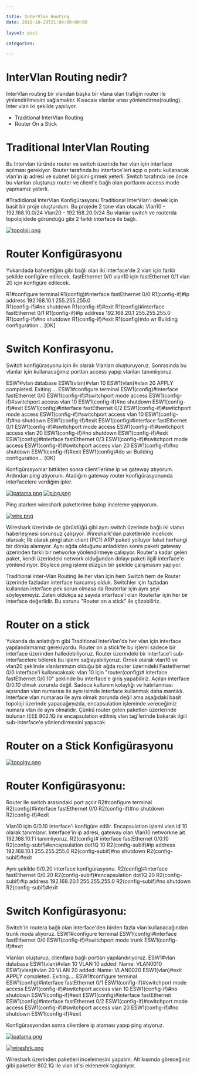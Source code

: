 ```yaml
---

title: InterVlan Routing 
date: 2019-10-20T21:04:00+00:00

layout: post

categories:

---
```



# InterVlan Routing  nedir? 

InterVlan routing bir vlandan başka bir vlana olan trafiğin router ile yinlendirilmesini sağlamaktır. Kısacası vlanlar arası yönlendirme(routing).
Inter vlan iki şekilde yapılıyor. 
- Traditional InterVlan Routing
- Router On a Stick

# Traditional InterVlan Routing

Bu Intervlan türünde router ve switch üzerinde her vlan için interface açılması gerekiyor.
Router tarafında bu interface'leri açıp o portu kullanacak vlan'ın ip adresi ve subnet bilgisini girmek yeterli.
Switch tarafında ise önce bu vlanları oluşturup router ve client'e bağlı olan portlarını access mode yapmamız yeterli.

#Tradidional InterVlan Konfigürasyonu
Traditional InterVlan'ı denek için basit bir proje oluşturdum.
Bu projede 2 tane vlan olacak:
Vlan10 - 192.168.10.0/24
Vlan20 - 192.168.20.0/24
Bu vlanlar switch ve routerda topolojidede göründüğü gibi 2 farklı interface ile bağlı.

[![topoloji.png](https://i.postimg.cc/CL27G2Qr/topoloji.png)](https://postimg.cc/hf9Vg2gV)

# Router Konfigürasyonu

Yukarıdada bahsettiğim gibi bağlı olan iki interface'de 2 vlan için farklı şekilde configüre edilecek.
fastEthernet 0/0 vlan10 için 
fastEthernet 0/1 vlan 20 için konfigüre edilecek.
 
R1#configure terminal 
R1(config)#interface fastEthernet 0/0
R1(config-if)#ip address 192.168.10.1 255.255.255.0  
R1(config-if)#no shutdown 
R1(config-if)#exit 
R1(config)#interface fastEthernet 0/1
R1(config-if)#ip address 192.168.20.1 255.255.255.0
R1(config-if)#no shutdown 
R1(config-if)#exit
R1(config)#do wr
Building configuration...
[OK]

# Switch Konfirasyonu.
Switch konfigürasyonu için ilk olarak Vlanları oluşturuyoruz.
Sonrasında bu vlanlar için kullanacağımız portları access yapıp vlanları tanımlıyoruz.

ESW1#vlan database 
ESW1(vlan)#vlan 10
ESW1(vlan)#vlan 20
APPLY completed.
Exiting....
ESW1#configure terminal 
ESW1(config)#interface fastEthernet 0/0
ESW1(config-if)#switchport mode access 
ESW1(config-if)#switchport access vlan 10
ESW1(config-if)#no shutdown 
ESW1(config-if)#exit
ESW1(config)#interface fastEthernet 0/2
ESW1(config-if)#switchport mode access 
ESW1(config-if)#switchport access vlan 10
ESW1(config-if)#no shutdown 
ESW1(config-if)#exit
ESW1(config)#interface fastEthernet 0/1
ESW1(config-if)#switchport mode access 
ESW1(config-if)#switchport access vlan 20
ESW1(config-if)#no shutdown 
ESW1(config-if)#exit
ESW1(config)#interface fastEthernet 0/3
ESW1(config-if)#switchport mode access 
ESW1(config-if)#switchport access vlan 20
ESW1(config-if)#no shutdown 
ESW1(config-if)#exit
ESW1(config)#do wr
Building configuration...
[OK]

Konfigürasyonlar bittikten sonra client'lerime ip ve gateway atıyorum. Ardından ping atıyorum.
Atadığım gateway router konfigürasyonunda interfacelere verdiğim ipler.

[![ipatama.png](https://i.postimg.cc/d02Brmph/ipatama.png)](https://postimg.cc/nsLBt7Hx)
[![ping.png](https://i.postimg.cc/1R2qRV72/ping.png)](https://postimg.cc/pyQTqrHJ)

Ping atarken wireshark paketlerime bakıp inceleme yapıyorum.

[![wire.png](https://i.postimg.cc/g0gsky78/wire.png)](https://postimg.cc/QBW1f7hd)

Wireshark üzerinde de görüldüğü gibi aynı switch üzerinde bağlı iki vlanın haberleşmesi sorunsuz çalışıyor.
Wireshark'dan paketleride incelicek olursak;
İlk olarak pingi atan client (PC1) ARP paketi yolluyor fakat herhangi bir dönüş alamıyor.
Aynı ağda olduğunu anladıktan sonra paketi gateway üzerinden farklı bir networke yönlendirmeye çalışıyor.
Router'a kadar gelen paket, kendi üzerindeki network olduğundan dolayı paketi ilgili interface'e yönlendiriyor.
Böylece ping işlemi düzgün bir şekilde çalışmasını yapıyor.


Traditional inter-Vlan Routing ile her vlan için hem Switch hem de Router üzerinde fazladan interface harcamış olduk. 
Switchler için fazladan kullanılan interface pek sorun olmasa da Routerlar için aynı şeyi söyleyemeyiz. 
Zaten oldukça az sayıda interface’i olan Routerlar için her bir interface değerlidir. 
Bu sorunu "Router on a stick" ile çözebiliriz.


# Router on a stick 
Yukarıda da anlattığım gibi Traditional InterVlan'da her vlan için interface yapılandırmamız gerekiyordu.
Router on a stick'te bu işlemi sadece bir interface üzerinden halledebiliyoruz. 
Router üzerindeki bir interface'i sub-interfacelere bölerek bu işlemi sağlayabiliyoruz.
Örnek olarak vlan10 ve vlan20 şeklinde vlanlarımızın olduğu bir ağda router üzerindeki Fastethernet 0/0 interface'i kullanıcaksak:
vlan 10 için "router(config)# interface fastEthernet 0/0.10" şeklinde bu interface'e giriş yapabiliriz.
Açılan interface 0/0.10 olmak zorunda değil. Sadece kullanım kolaylığı ve hatırlanması açısından vlan numarası ile aynı isimde interface kullanmak daha mantıklı.
Interface vlan numarası ile aynı olmak zorunda değil ama aşağıdaki basit topoloji üzerinde yapacağımızda, encapsulation işleminde vereceğimiz numara vlan ile aynı olmalıdır.
Çünkü router gelen paketleri üzerlerinde bulunan IEEE 802.1Q ile encapsulation edilmiş vlan tag'lerinde bakarak ilgili sub-interface'e yönlendirmesini yapacak.

# Router on a Stick Konfigürasyonu

[![topolgy.png](https://i.postimg.cc/Bn15wDjF/topolgy.png)](https://postimg.cc/4YshYYb4)

# Router Konfigürasyonu:

Router ile switch arasındaki port açılır
R2#configure terminal 
R2(config)#interface fastEthernet 0/0
R2(config-if)#no shutdown 
R2(config-if)#exit 

Vlan10 için 0/0.10 interface'i konfigüre edilir.
Encapsulation işlemi vlan id 10 olarak tanımlanır.
Interface'in ip adresi, gateway olan Vlan10 networkne ait 192.168.10.1'i tanımlıyoruz.
R2(config)# interface fastEthernet 0/0.10
R2(config-subif)#encapsulation dot1Q 10
R2(config-subif)#ip address 192.168.10.1 255.255.255.0
R2(config-subif)#no shutdown 
R2(config-subif)#exit

Aynı şekilde 0/0.20 interface konfigürasyonu.
R2(config)#interface fastEthernet 0/0.20
R2(config-subif)#encapsulation dot1Q 20
R2(config-subif)#ip address 192.168.20.1 255.255.255.0
R2(config-subif)#no shutdown 
R2(config-subif)#exit

# Switch Konfigürasyonu:

Switch'in routera bağlı olan interface'den birden fazla vlan kullanacağından trunk moda alıyoruz.
ESW1#configure terminal 
ESW1(config)#interface fastEthernet 0/0
ESW1(config-if)#switchport mode trunk 
ESW1(config-if)#exit 

Vlanları oluşturup, clientlara bağlı portları yapılandırıyoruz.
ESW1#vlan database 
ESW1(vlan)#vlan 10 
VLAN 10 added:
    Name: VLAN0010
ESW1(vlan)#vlan 20
VLAN 20 added:
    Name: VLAN0020
ESW1(vlan)#exit
APPLY completed.
Exiting....
ESW1#configure terminal 
ESW1(config)#interface fastEthernet 0/1
ESW1(config-if)#switchport mode access 
ESW1(config-if)#switchport access vlan 10
ESW1(config-if)#no shutdown 
ESW1(config-if)#exit
ESW1(config)#interface fastEthernet 
ESW1(config)#interface fastEthernet 0/2
ESW1(config-if)#switchport mode access 
ESW1(config-if)#switchport access vlan 20
ESW1(config-if)#no shutdown 
ESW1(config-if)#exit

Konfigürasyondan sonra clientlere ip ataması yapıp ping atıyoruz.

[![ipatama.png](https://i.postimg.cc/SNGJrf7R/ipatama.png)](https://postimg.cc/zVVzDWQY)

[![wireshrk.png](https://i.postimg.cc/0jP9Mh4f/wireshrk.png)](https://postimg.cc/1nCkb7sn)

Wireshark üzerinden paketleri incelemesini yapalım.
Alt kısımda göreceğiniz gibi paketler 802.1Q ile vlan id'si eklenerek taglaniyor.
